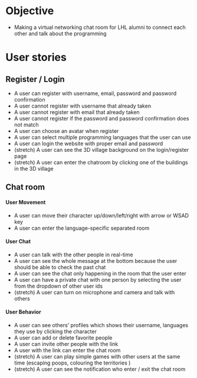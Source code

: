 # Objective

- Making a virtual networking chat room for LHL alumni to connect each other and talk about the programming

# User stories

## Register / Login

- A user can register with username, email, password and password confirmation
- A user cannot register with username that already taken
- A user cannot register with email that already taken
- A user cannot register if the password and password confirmation does not match
- A user can choose an avatar when register
- A user can select multiple programming languages that the user can use
- A user can login the website with proper email and password
- (stretch) A user can see the 3D village background on the login/register page
- (stretch) A user can enter the chatroom by clicking one of the buildings in the 3D village

## Chat room

#### User Movement

- A user can move their character up/down/left/right with arrow or WSAD key
- A user can enter the language-specific separated room

#### User Chat

- A user can talk with the other people in real-time
- A user can see the whole message at the bottom because the user should be able to check the past chat
- A user can see the chat only happening in the room that the user enter
- A user can have a private chat with one person by selecting the user from the dropdown of other user ids
- (stretch) A user can turn on microphone and camera and talk with others

#### User Behavior

- A user can see others’ profiles which shows their username, languages they use by clicking the character
- A user can add or delete favorite people
- A user can invite other people with the link
- A user with the link can enter the chat room
- (stretch) A user can play simple games with other users at the same time (escaping poops, colouring the territories )
- (stretch) A user can see the notification who enter / exit the chat room
